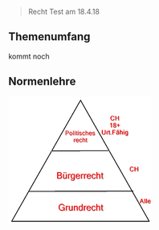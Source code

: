 <!-- TITLE: Recht -->
<!-- SUBTITLE: Recht vom 21.3.18 -->

> Recht Test am 18.4.18

## Themenumfang
kommt noch

## Normenlehre

![echtpyramid](uploads/images/rechtpyramide.png)

